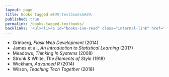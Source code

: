 ```yaml
---
layout: page
title: Books tagged &#39;textbooks&#39;
published: true
permalink: /books-tagged-textbooks/
backlinks: '<ul><li><a id="books-ive-read" class="internal-link" href="/books-ive-read/">Books I&#39;ve read</a></li></ul>'
---
```


* Grinberg, _Flask Web Development_ (2014) 
* James et al., _An Introduction to Statistical Learning_ (2017) 
* Meadows, _Thinking In Systems_ (2008) 
* Strunk & White, _The Elements of Style_ (1918) 
* Wickham, _Advanced R_ (2014) 
* Wilson, _Teaching Tech Together_ (2018) 
